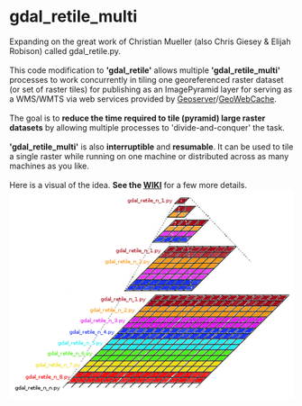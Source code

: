 # gdal_retile_multi
Expanding on the great work of Christian Mueller (also Chris Giesey & Elijah Robison) called gdal_retile.py.<br><br>
This code modification to **'gdal_retile'** allows multiple **'gdal_retile_multi'** processes to work concurrently in tiling one georeferenced raster dataset (or set of raster tiles) for publishing as an ImagePyramid layer for serving as a WMS/WMTS via web services provided by [Geoserver](http://geoserver.org/)/[GeoWebCache](https://www.geowebcache.org/).
<br><br>
The goal is to **reduce the time required to tile (pyramid) large raster datasets** by allowing multiple processes to 'divide-and-conquer' the task.
<br><br>
**'gdal_retile_multi'** is also **interruptible** and **resumable**. It can be used to tile a single raster while running on one machine or distributed across as many machines as you like.
<br><br>
Here is a visual of the idea. **See the  [WIKI](https://github.com/cm0001/gdal_retile_multi/wiki/1-gdal_retile_multi-idea)** for a few more details.<br>
![gdal_retile_multi_n_n](https://github.com/cm0001/gdal_retile_multi/blob/master/blob/master/img/gdal_retile_multi_n_n.png)
